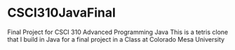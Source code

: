 # CSCI310JavaFinal
Final Project for CSCI 310 Advanced Programming Java
This is a tetris clone that I build in Java for a final project in a Class at Colorado Mesa University
